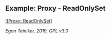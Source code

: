 ## Example: Proxy - ReadOnlySet

[![Proxy: ReadOnlySet]](https://youtu.be/wGf2gHKjj_k)




*Egon Teiniker, 2019, GPL v3.0*
